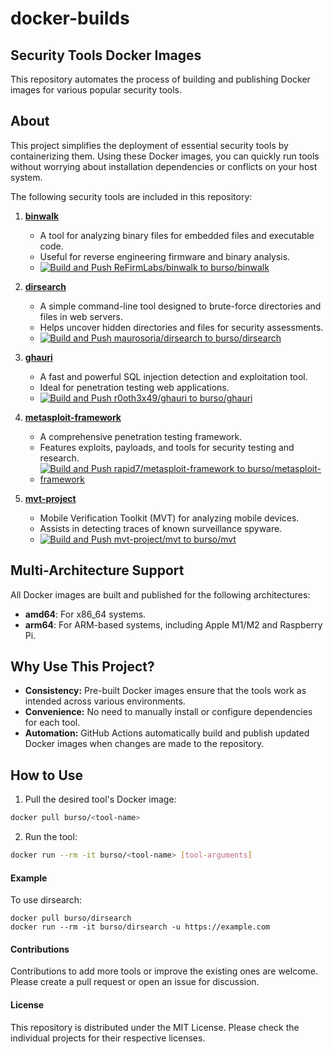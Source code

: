 # docker-builds

## Security Tools Docker Images

This repository automates the process of building and publishing Docker images for various popular security tools.

## About

This project simplifies the deployment of essential security tools by containerizing them. Using these Docker images, you can quickly run tools without worrying about installation dependencies or conflicts on your host system.

The following security tools are included in this repository:

1. **[binwalk](https://github.com/ReFirmLabs/binwalk)**  
   - A tool for analyzing binary files for embedded files and executable code.  
   - Useful for reverse engineering firmware and binary analysis.
   - [![Build and Push ReFirmLabs/binwalk to burso/binwalk](https://github.com/matusso/docker-builds/actions/workflows/binwalk.yml/badge.svg)](https://github.com/matusso/docker-builds/actions/workflows/binwalk.yml)

2. **[dirsearch](https://github.com/maurosoria/dirsearch)**  
   - A simple command-line tool designed to brute-force directories and files in web servers.  
   - Helps uncover hidden directories and files for security assessments.
   - [![Build and Push maurosoria/dirsearch to burso/dirsearch](https://github.com/matusso/docker-builds/actions/workflows/dirsearch.yml/badge.svg)](https://github.com/matusso/docker-builds/actions/workflows/dirsearch.yml)

3. **[ghauri](https://github.com/r0oth3x49/ghauri)**  
   - A fast and powerful SQL injection detection and exploitation tool.  
   - Ideal for penetration testing web applications.
   - [![Build and Push r0oth3x49/ghauri to burso/ghauri](https://github.com/matusso/docker-builds/actions/workflows/ghauri.yml/badge.svg)](https://github.com/matusso/docker-builds/actions/workflows/ghauri.yml)

4. **[metasploit-framework](https://github.com/rapid7/metasploit-framework)**  
   - A comprehensive penetration testing framework.  
   - Features exploits, payloads, and tools for security testing and research.
   - [![Build and Push rapid7/metasploit-framework to burso/metasploit-framework](https://github.com/matusso/docker-builds/actions/workflows/metasploit-framework.yml/badge.svg)](https://github.com/matusso/docker-builds/actions/workflows/metasploit-framework.yml)

5. **[mvt-project](https://github.com/mvt-project/mvt)**  
   - Mobile Verification Toolkit (MVT) for analyzing mobile devices.  
   - Assists in detecting traces of known surveillance spyware.
   - [![Build and Push mvt-project/mvt to burso/mvt](https://github.com/matusso/docker-builds/actions/workflows/mvt-project.yml/badge.svg)](https://github.com/matusso/docker-builds/actions/workflows/mvt-project.yml)

## Multi-Architecture Support

All Docker images are built and published for the following architectures:
- **amd64**: For x86_64 systems.
- **arm64**: For ARM-based systems, including Apple M1/M2 and Raspberry Pi.

## Why Use This Project?

- **Consistency:** Pre-built Docker images ensure that the tools work as intended across various environments.  
- **Convenience:** No need to manually install or configure dependencies for each tool.  
- **Automation:** GitHub Actions automatically build and publish updated Docker images when changes are made to the repository.  

## How to Use

1. Pull the desired tool's Docker image:  
```bash
docker pull burso/<tool-name>
```

2. Run the tool:
```bash
docker run --rm -it burso/<tool-name> [tool-arguments]  
```

#### Example

To use dirsearch:

```
docker pull burso/dirsearch  
docker run --rm -it burso/dirsearch -u https://example.com  
```

#### Contributions

Contributions to add more tools or improve the existing ones are welcome. Please create a pull request or open an issue for discussion.


#### License

This repository is distributed under the MIT License. Please check the individual projects for their respective licenses.